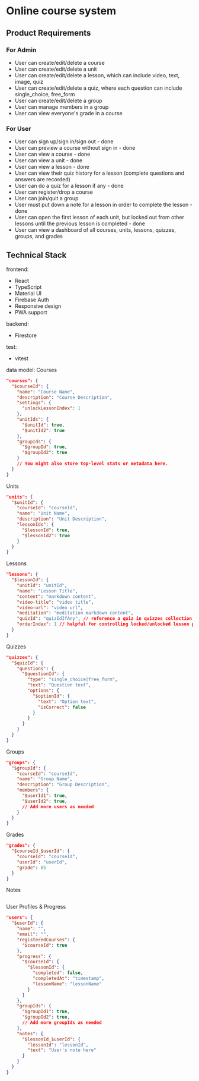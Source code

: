 # Online course system

## Product Requirements
### For Admin
- User can create/edit/delete a course
- User can create/edit/delete a unit
- User can create/edit/delete a lesson, which can include video, text, image, quiz
- User can create/edit/delete a quiz, where each question can include single_choice, free_form
- User can create/edit/delete a group
- User can manage members in a group
- User can view everyone's grade in a course

### For User
- User can sign up/sign in/sign out - done
- User can preview a course without sign in - done
- User can view a course - done
- User can view a unit - done
- User can view a lesson - done
- User can view their quiz history for a lesson (complete questions and answers are recorded)
- User can do a quiz for a lesson if any - done
- User can register/drop a course
- User can join/quit a group
- User must put down a note for a lesson in order to complete the lesson - done
- User can open the first lesson of each unit, but locked out from other lessons until the previous lesson is completed - done
- User can view a dashboard of all courses, units, lessons, quizzes, groups, and grades

## Technical Stack

frontend:
  - React
  - TypeScript
  - Material UI
  - Firebase Auth
  - Responsive design
  - PWA support

backend:
  - Firestore

test:
  - vitest

data model:
Courses
```json
"courses": {
  "$courseId": {
    "name": "Course Name",
    "description": "Course Description",
    "settings": {
      "unlockLessonIndex": 1
    },
    "unitIds": {
      "$unitId": true,
      "$unitId2": true
    },
    "groupIds": {
      "$groupId": true,
      "$groupId2": true
    }
    // You might also store top-level stats or metadata here.
  }
}
```
Units
```json
"units": {
  "$unitId": {
    "courseId": "courseId",
    "name": "Unit Name",
    "description": "Unit Description",
    "lessonIds": {
      "$lessonId": true,
      "$lessonId2": true
    }
  }
}
```

Lessons
```json
"lessons": {
  "$lessonId": {
    "unitId": "unitId",
    "name": "Lesson Title",
    "content": "markdown content",
    "video-title": "video title",
    "video-url": "video url",
    "meditation": "meditation markdown content",
    "quizId": "quizIdIfAny", // reference a quiz in quizzes collection
    "orderIndex": 1 // helpful for controlling locked/unlocked lesson progression
  }
}
```
Quizzes
```json
"quizzes": {
  "$quizId": {
    "questions": {
      "$questionId": {
        "type": "single_choice|free_form",
        "text": "Question text",
        "options": {
          "$optionId": {
            "text": "Option text",
            "isCorrect": false
          }
        }
      }
    }
  }
}
```

Groups
```json
"groups": {
  "$groupId": {
    "courseId": "courseId",
    "name": "Group Name",
    "description": "Group Description",
    "members": {
      "$userId1": true,
      "$userId2": true,
      // Add more users as needed
    }
  }
}
```

Grades
```json
"grades": {
  "$courseId_$userId": {
    "courseId": "courseId",
    "userId": "userId",
    "grade": 85
  }
}
```

Notes
```json

```

User Profiles & Progress
```json
"users": {
  "$userId": {
    "name": "",
    "email": "",
    "registeredCourses": {
      "$courseId": true
    },
    "progress": {
      "$courseId": {
        "$lessonId": {
          "completed": false,
          "completedAt": "timestamp",
          "lessonName": "lessonName"
        }
      }
    },
    "groupIds": {
      "$groupId1": true,
      "$groupId2": true,
      // Add more groupIds as needed
    },
    "notes": {
      "$lessonId_$userId": {
        "lessonId": "lessonId",
        "text": "User's note here"
      }
    }
  }
}
```